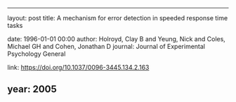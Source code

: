 ---
layout: post
title: A mechanism for error detection in speeded response time tasks

date: 1996-01-01 00:00
author: Holroyd, Clay B and Yeung, Nick and Coles, Michael GH and Cohen, Jonathan D
journal: Journal of Experimental Psychology General

link: https://doi.org/10.1037/0096-3445.134.2.163

year: 2005
--------